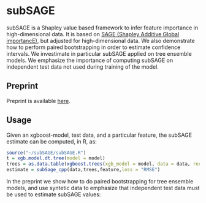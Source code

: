 # subSAGE
subSAGE is a Shapley value based framework to infer feature importance in high-dimensional data.
It is based on [SAGE (Shapley Additive Global importancE)](https://github.com/iancovert/sage), but adjusted
for high-dimensional data. We also demonstrate how to perform paired bootstrapping in order to estimate confidence intervals.
We investimate in particular subSAGE applied on tree ensemble models.
We emphasize the importance of computing subSAGE on independent test data not used during training of the model.

## Preprint

Preprint is available [here](https://arxiv.org/pdf/2109.00855.pdf).

## Usage

Given an xgboost-model, test data, and a particular feature,
the subSAGE estimate can be computed, in R, as:

```R
source("~/subSAGE/subSAGE.R")
t = xgb.model.dt.tree(model = model)
trees = as.data.table(xgboost.trees(xgb_model = model, data = data, recalculate = FALSE))
estimate = subSage_cpp(data,trees,feature,loss = "RMSE")

```

In the preprint we show how to do paired bootstrapping for tree ensemble models, and use syntetic data to emphasize that
independent test data must be used to estimate subSAGE values:
